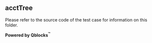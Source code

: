 ## acctTree

Please refer to the source code of the test case for information on this folder.

**Powered by Qblocks<sup>&trade;</sup>**

